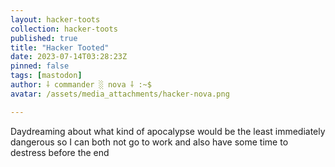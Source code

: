 ```yaml
---
layout: hacker-toots
collection: hacker-toots
published: true
title: "Hacker Tooted"
date: 2023-07-14T03:28:23Z
pinned: false
tags: [mastodon]
author: ⸸ commander ░ nova ⸸ :~$
avatar: /assets/media_attachments/hacker-nova.png

---
```


<p>Daydreaming about what kind of apocalypse would be the least immediately dangerous so I can both not go to work and also have some time to destress before the end</p>


